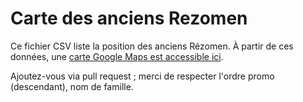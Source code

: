 Carte des anciens Rezomen
=========================

Ce fichier CSV liste la position des anciens Rézomen. À partir de ces données, une [carte Google Maps est accessible ici](https://drive.google.com/open?id=1R_ogcebnWSXzlkURnYW6t5LaXIA).

Ajoutez-vous via pull request ; merci de respecter l'ordre promo (descendant), nom de famille.
